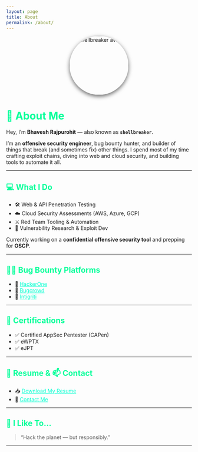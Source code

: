 ```yaml
---
layout: page
title: About
permalink: /about/
---
```


<div style="text-align: center;">
  <img src="/assets/img/shellbreaker.jpg" alt="shellbreaker avatar" style="border-radius: 50%; width: 160px; box-shadow: 0 4px 12px rgba(0,0,0,0.6);" />
</div>

# 👋 About Me

Hey, I’m **Bhavesh Rajpurohit** — also known as **`shellbreaker`**.

I’m an **offensive security engineer**, bug bounty hunter, and builder of things that break (and sometimes fix) other things. I spend most of my time crafting exploit chains, diving into web and cloud security, and building tools to automate it all.

---

## 💻 What I Do

- 🛠️ Web & API Penetration Testing  
- ☁️ Cloud Security Assessments (AWS, Azure, GCP)  
- ⚔️ Red Team Tooling & Automation  
- 👾 Vulnerability Research & Exploit Dev  

Currently working on a **confidential offensive security tool** and prepping for **OSCP**.

---

## 🏴‍☠️ Bug Bounty Platforms

- 🔗 [HackerOne](https://hackerone.com/shellbreaker)  
- 🔗 [Bugcrowd](https://bugcrowd.com/shellbreaker)  
- 🔗 [Intigriti](https://app.intigriti.com/profile/shellbreaker)  

---

## 🎯 Certifications

- ✅ Certified AppSec Pentester (CAPen)  
- ✅ eWPTX  
- ✅ eJPT  

---

## 📄 Resume & 📫 Contact

- 📥 [Download My Resume](https://bhaveshraj336.github.io/assets/Bhavesh_Rajpurohit__9860159336.pdf)
- 📧 [Contact Me](mailto:bhaveshrajpurohit336@gmail.com)

---

## 🧠 I Like To...

> “Hack the planet — but responsibly.”

---

<style>
  h1, h2, h3 {
    color: #00ff99;
  }
  a {
    color: #00ffd0;
  }
</style>


